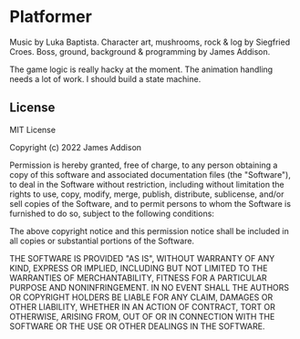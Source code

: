 # Platformer

Music by Luka Baptista.
Character art, mushrooms, rock & log by Siegfried Croes.
Boss, ground, background & programming by James Addison.

The game logic is really hacky at the moment. The animation handling needs a lot of work.
I should build a state machine.

## License
MIT License

Copyright (c) 2022 James Addison

Permission is hereby granted, free of charge, to any person obtaining a copy
of this software and associated documentation files (the "Software"), to deal
in the Software without restriction, including without limitation the rights
to use, copy, modify, merge, publish, distribute, sublicense, and/or sell
copies of the Software, and to permit persons to whom the Software is
furnished to do so, subject to the following conditions:

The above copyright notice and this permission notice shall be included in all
copies or substantial portions of the Software.

THE SOFTWARE IS PROVIDED "AS IS", WITHOUT WARRANTY OF ANY KIND, EXPRESS OR
IMPLIED, INCLUDING BUT NOT LIMITED TO THE WARRANTIES OF MERCHANTABILITY,
FITNESS FOR A PARTICULAR PURPOSE AND NONINFRINGEMENT. IN NO EVENT SHALL THE
AUTHORS OR COPYRIGHT HOLDERS BE LIABLE FOR ANY CLAIM, DAMAGES OR OTHER
LIABILITY, WHETHER IN AN ACTION OF CONTRACT, TORT OR OTHERWISE, ARISING FROM,
OUT OF OR IN CONNECTION WITH THE SOFTWARE OR THE USE OR OTHER DEALINGS IN THE
SOFTWARE.
